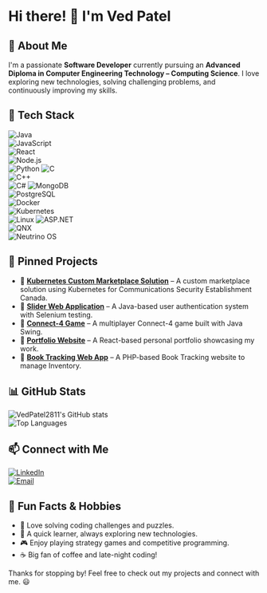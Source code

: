 # Hi there! 👋 I'm Ved Patel  

## 🚀 About Me  
I'm a passionate **Software Developer** currently pursuing an **Advanced Diploma in Computer Engineering Technology – Computing Science**. I love exploring new technologies, solving challenging problems, and continuously improving my skills.  

## 🔧 Tech Stack  
![Java](https://img.shields.io/badge/Java-007396?style=for-the-badge&logo=java&logoColor=white)  
![JavaScript](https://img.shields.io/badge/JavaScript-F7DF1E?style=for-the-badge&logo=javascript&logoColor=black)  
![React](https://img.shields.io/badge/React-61DAFB?style=for-the-badge&logo=react&logoColor=black)  
![Node.js](https://img.shields.io/badge/Node.js-339933?style=for-the-badge&logo=nodedotjs&logoColor=white)  
![Python](https://img.shields.io/badge/Python-3776AB?style=for-the-badge&logo=python&logoColor=white)
![C](https://img.shields.io/badge/C-00599C?style=for-the-badge&logo=c&logoColor=white)  
![C++](https://img.shields.io/badge/C++-00599C?style=for-the-badge&logo=c%2B%2B&logoColor=white)  
![C#](https://img.shields.io/badge/C%23-239120?style=for-the-badge&logo=c-sharp&logoColor=white)
![MongoDB](https://img.shields.io/badge/MongoDB-47A248?style=for-the-badge&logo=mongodb&logoColor=white)  
![PostgreSQL](https://img.shields.io/badge/PostgreSQL-336791?style=for-the-badge&logo=postgresql&logoColor=white)  
![Docker](https://img.shields.io/badge/Docker-2496ED?style=for-the-badge&logo=docker&logoColor=white)  
![Kubernetes](https://img.shields.io/badge/Kubernetes-326CE5?style=for-the-badge&logo=kubernetes&logoColor=white)  
![Linux](https://img.shields.io/badge/Linux-FCC624?style=for-the-badge&logo=linux&logoColor=black)
![ASP.NET](https://img.shields.io/badge/ASP.NET-5C2D91?style=for-the-badge&logo=dotnet&logoColor=white)  
![QNX](https://img.shields.io/badge/QNX-000000?style=for-the-badge&logo=blackberry&logoColor=white)  
![Neutrino OS](https://img.shields.io/badge/Neutrino%20OS-000000?style=for-the-badge&logo=blackberry&logoColor=white)

## 📌 Pinned Projects  
- 🔹 [**Kubernetes Custom Marketplace Solution**](https://github.com/VedPatel2811/Kubernetes) – A custom marketplace solution using Kubernetes for Communications Security Establishment Canada.  
- 🔹 [**Slider Web Application**](https://github.com/VedPatel2811/Slider) – A Java-based user authentication system with Selenium testing.  
- 🔹 [**Connect-4 Game**](https://github.com/VedPatel2811/Connect-4) – A multiplayer Connect-4 game built with Java Swing.  
- 🔹 [**Portfolio Website**](https://github.com/VedPatel2811/portfolio) – A React-based personal portfolio showcasing my work.
- 🔹 [**Book Tracking Web App**](https://github.com/VedPatel2811/BookRepPrj) – A PHP-based Book Tracking website to manage Inventory.

## 📊 GitHub Stats  
![VedPatel2811's GitHub stats](https://github-readme-stats.vercel.app/api?username=VedPatel2811&show_icons=true&theme=tokyonight)  
![Top Languages](https://github-readme-stats.vercel.app/api/top-langs/?username=VedPatel2811&layout=compact&theme=tokyonight)   

## 📫 Connect with Me  
[![LinkedIn](https://img.shields.io/badge/LinkedIn-0077B5?style=for-the-badge&logo=linkedin&logoColor=white)](https://www.linkedin.com/in/ved-patel-067077264/)  
[![Email](https://img.shields.io/badge/Email-D14836?style=for-the-badge&logo=gmail&logoColor=white)](mailto:veds28112004@gmail.com)  

## 🎯 Fun Facts & Hobbies  
- 🧩 Love solving coding challenges and puzzles.  
- 🚀 A quick learner, always exploring new technologies.  
- 🎮 Enjoy playing strategy games and competitive programming.  
- ☕ Big fan of coffee and late-night coding!  

Thanks for stopping by! Feel free to check out my projects and connect with me. 😃  
